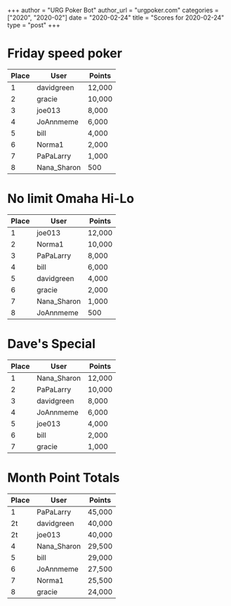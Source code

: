 +++
author = "URG Poker Bot"
author_url = "urgpoker.com"
categories = ["2020", "2020-02"]
date = "2020-02-24"
title = "Scores for 2020-02-24"
type = "post"
+++
# Friday speed poker

| Place | User | Points |
|-------|------|--------|
| 1 | davidgreen | 12,000 |
| 2 | gracie | 10,000 |
| 3 | joe013 | 8,000 |
| 4 | JoAnnmeme | 6,000 |
| 5 | bill | 4,000 |
| 6 | Norma1 | 2,000 |
| 7 | PaPaLarry | 1,000 |
| 8 | Nana_Sharon | 500 |

# No limit Omaha Hi-Lo

| Place | User | Points |
|-------|------|--------|
| 1 | joe013 | 12,000 |
| 2 | Norma1 | 10,000 |
| 3 | PaPaLarry | 8,000 |
| 4 | bill | 6,000 |
| 5 | davidgreen | 4,000 |
| 6 | gracie | 2,000 |
| 7 | Nana_Sharon | 1,000 |
| 8 | JoAnnmeme | 500 |

# Dave's Special

| Place | User | Points |
|-------|------|--------|
| 1 | Nana_Sharon | 12,000 |
| 2 | PaPaLarry | 10,000 |
| 3 | davidgreen | 8,000 |
| 4 | JoAnnmeme | 6,000 |
| 5 | joe013 | 4,000 |
| 6 | bill | 2,000 |
| 7 | gracie | 1,000 |

# Month Point Totals

| Place | User | Points |
|-------|------|--------|
| 1 | PaPaLarry | 45,000 |
| 2t | davidgreen | 40,000 |
| 2t | joe013 | 40,000 |
| 4 | Nana_Sharon | 29,500 |
| 5 | bill | 29,000 |
| 6 | JoAnnmeme | 27,500 |
| 7 | Norma1 | 25,500 |
| 8 | gracie | 24,000 |
